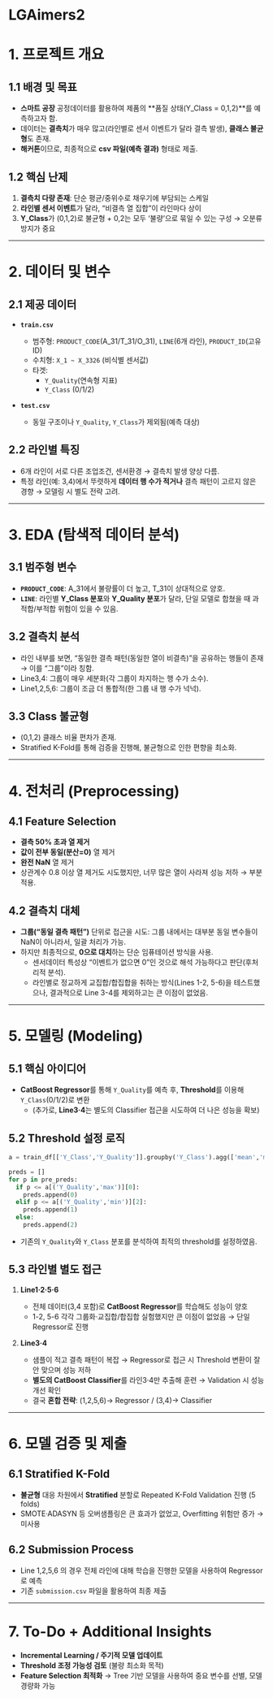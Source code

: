 # LGAimers2

# 1. 프로젝트 개요

## 1.1 배경 및 목표
- **스마트 공장** 공정데이터를 활용하여 제품의 **품질 상태(Y_Class = 0,1,2)**를 예측하고자 함.  
- 데이터는 **결측치**가 매우 많고(라인별로 센서 이벤트가 달라 결측 발생), **클래스 불균형**도 존재.  
- **해커톤**이므로, 최종적으로 **csv 파일(예측 결과)** 형태로 제출.

## 1.2 핵심 난제
1. **결측치 다량 존재**: 단순 평균/중위수로 채우기에 부담되는 스케일  
2. **라인별 센서 이벤트**가 달라, “비결측 열 집합”이 라인마다 상이  
3. **Y_Class**가 (0,1,2)로 불균형 + 0,2는 모두 ‘불량’으로 묶일 수 있는 구성 → 오분류 방지가 중요

---

# 2. 데이터 및 변수

## 2.1 제공 데이터
- **`train.csv`**  
  - 범주형: `PRODUCT_CODE`(A_31/T_31/O_31), `LINE`(6개 라인), `PRODUCT_ID`(고유 ID)  
  - 수치형: `X_1 ~ X_3326` (비식별 센서값)  
  - 타겟:
    - `Y_Quality`(연속형 지표)  
    - `Y_Class` (0/1/2)

- **`test.csv`**  
  - 동일 구조이나 `Y_Quality`, `Y_Class`가 제외됨(예측 대상)

## 2.2 라인별 특징
- 6개 라인이 서로 다른 조업조건, 센서환경 → 결측치 발생 양상 다름.  
- 특정 라인(예: 3,4)에서 뚜렷하게 **데이터 행 수가 적거나** 결측 패턴이 고르지 않은 경향 → 모델링 시 별도 전략 고려.

---

# 3. EDA (탐색적 데이터 분석)

## 3.1 범주형 변수
- **`PRODUCT_CODE`**: A_31에서 불량률이 더 높고, T_31이 상대적으로 양호.  
- **`LINE`**: 라인별 **Y_Class 분포**와 **Y_Quality 분포**가 달라, 단일 모델로 합쳤을 때 과적합/부적합 위험이 있을 수 있음.

## 3.2 결측치 분석
- 라인 내부를 보면, “동일한 결측 패턴(동일한 열이 비결측)”을 공유하는 행들이 존재 → 이를 “그룹”이라 칭함.  
- Line3,4: 그룹이 매우 세분화(각 그룹이 차지하는 행 수가 소수).  
- Line1,2,5,6: 그룹이 조금 더 통합적(한 그룹 내 행 수가 넉넉).

## 3.3 Class 불균형
- (0,1,2) 클래스 비율 편차가 존재.  
- Stratified K-Fold를 통해 검증을 진행해, 불균형으로 인한 편향을 최소화.

---

# 4. 전처리 (Preprocessing)

## 4.1 Feature Selection
- **결측 50% 초과 열 제거**  
- **값이 전부 동일(분산=0)** 열 제거  
- **완전 NaN** 열 제거  
- 상관계수 0.8 이상 열 제거도 시도했지만, 너무 많은 열이 사라져 성능 저하 → 부분 적용.

## 4.2 결측치 대체
- **그룹(“동일 결측 패턴”)** 단위로 접근을 시도: 그룹 내에서는 대부분 동일 변수들이 NaN이 아니라서, 일괄 처리가 가능.  
- 하지만 최종적으로, **0으로 대치**하는 단순 임퓨테이션 방식을 사용.  
  - 센서데이터 특성상 “이벤트가 없으면 0”인 것으로 해석 가능하다고 판단(후처리적 분석).  
  - 라인별로 정교하게 교집합/합집합을 취하는 방식(Lines 1-2, 5-6)을 테스트했으나, 결과적으로 Line 3-4를 제외하고는 큰 이점이 없었음.

---

# 5. 모델링 (Modeling)

## 5.1 핵심 아이디어
- **CatBoost Regressor**를 통해 `Y_Quality`를 예측 후, **Threshold**를 이용해 `Y_Class`(0/1/2)로 변환  
  - (추가로, **Line3·4**는 별도의 Classifier 접근을 시도하여 더 나은 성능을 확보)

## 5.2 Threshold 설정 로직
```python
a = train_df[['Y_Class','Y_Quality']].groupby('Y_Class').agg(['mean','min','max','count'])

preds = []
for p in pre_preds:
  if p <= a[('Y_Quality','max')][0]:
    preds.append(0)
  elif p <= a[('Y_Quality','min')][2]:
    preds.append(1)
  else:
    preds.append(2)
```
- 기존의 `Y_Quality`와 `Y_Class` 분포를 분석하여 최적의 threshold를 설정하였음.  

## 5.3 라인별 별도 접근

1. **Line1·2·5·6**  
   - 전체 데이터(3,4 포함)로 **CatBoost Regressor**를 학습해도 성능이 양호  
   - 1-2, 5-6 각각 그룹화·교집합/합집합 실험했지만 큰 이점이 없었음 → 단일 Regressor로 진행  

2. **Line3·4**  
   - 샘플이 적고 결측 패턴이 복잡 → Regressor로 접근 시 Threshold 변환이 잘 안 맞으며 성능 저하  
   - **별도의 CatBoost Classifier**를 라인3·4만 추출해 훈련 → Validation 시 성능 개선 확인  
   - 결국 **혼합 전략**: (1,2,5,6)→ Regressor / (3,4)→ Classifier

---

# 6. 모델 검증 및 제출

## 6.1 Stratified K-Fold
- **불균형** 대응 차원에서 **Stratified** 분할로 Repeated K-Fold Validation 진행 (5 folds)
- SMOTE·ADASYN 등 오버샘플링은 큰 효과가 없었고, Overfitting 위험만 증가 → 미사용  

## 6.2 Submission Process
- Line 1,2,5,6 의 경우 전체 라인에 대해 학습을 진행한 모델을 사용하여 Regressor로 예측  
- 기존 `submission.csv` 파일을 활용하여 최종 제출  

---

# 7. To-Do + Additional Insights
- **Incremental Learning / 주기적 모델 업데이트**  
- **Threshold 조정 가능성 검토** (불량 최소화 목적)  
- **Feature Selection 최적화** → Tree 기반 모델을 사용하여 중요 변수를 선별, 모델 경량화 가능  


